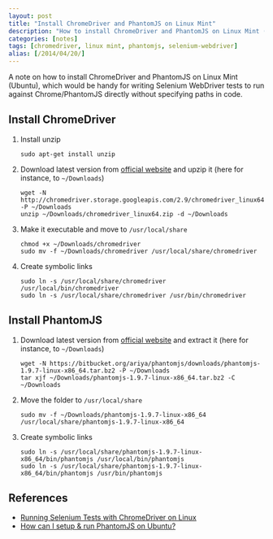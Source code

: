 ```yaml
---
layout: post
title: "Install ChromeDriver and PhantomJS on Linux Mint"
description: "How to install ChromeDriver and PhantomJS on Linux Mint (Ubuntu)"
categories: [notes]
tags: [chromedriver, linux mint, phantomjs, selenium-webdriver]
alias: [/2014/04/20/]
---
```

A note on how to install ChromeDriver and PhantomJS on Linux Mint (Ubuntu),
which would be handy for writing Selenium WebDriver tests
to run against Chrome/PhantomJS directly without specifying paths in code.

## Install ChromeDriver

1. Install unzip

	   sudo apt-get install unzip

2. Download latest version from [official website](http://chromedriver.storage.googleapis.com/index.html)
   and upzip it (here for instance, to `~/Downloads`)

	   wget -N http://chromedriver.storage.googleapis.com/2.9/chromedriver_linux64.zip -P ~/Downloads
	   unzip ~/Downloads/chromedriver_linux64.zip -d ~/Downloads

3. Make it executable and move to `/usr/local/share`

	   chmod +x ~/Downloads/chromedriver
	   sudo mv -f ~/Downloads/chromedriver /usr/local/share/chromedriver

4. Create symbolic links

	   sudo ln -s /usr/local/share/chromedriver /usr/local/bin/chromedriver
	   sudo ln -s /usr/local/share/chromedriver /usr/bin/chromedriver

## Install PhantomJS

1. Download latest version from [official website](http://phantomjs.org/download.html)
   and extract it (here for instance, to `~/Downloads`)

	   wget -N https://bitbucket.org/ariya/phantomjs/downloads/phantomjs-1.9.7-linux-x86_64.tar.bz2 -P ~/Downloads
	   tar xjf ~/Downloads/phantomjs-1.9.7-linux-x86_64.tar.bz2 -C ~/Downloads

2. Move the folder to `/usr/local/share`

	   sudo mv -f ~/Downloads/phantomjs-1.9.7-linux-x86_64 /usr/local/share/phantomjs-1.9.7-linux-x86_64

3. Create symbolic links

	   sudo ln -s /usr/local/share/phantomjs-1.9.7-linux-x86_64/bin/phantomjs /usr/local/bin/phantomjs
	   sudo ln -s /usr/local/share/phantomjs-1.9.7-linux-x86_64/bin/phantomjs /usr/bin/phantomjs

## References
- [Running Selenium Tests with ChromeDriver on Linux](http://selftechy.com/2011/08/17/running-selenium-tests-with-chromedriver-on-linux)
- [How can I setup & run PhantomJS on Ubuntu?](http://stackoverflow.com/q/8778513/1177636)
